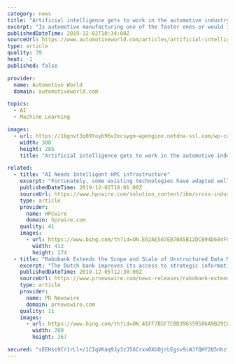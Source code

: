 ```yaml
---
category: news
title: "Artificial intelligence gets to work in the automotive industry"
excerpt: "Is automotive manufacturing one of the faster ones or would it be among the last? Artificial intelligence (AI) encompasses various technologies including machine learning (ML), deep learning (neural network), computer vision and image processing, natural language processing (NLP), speech recognition, context-aware processing, and predictive APIs."
publishedDateTime: 2019-12-02T10:34:00Z
sourceUrl: https://www.automotiveworld.com/articles/artificial-intelligence-gets-to-work-in-the-automotive-industry/
type: article
quality: 39
heat: -1
published: false

provider:
  name: Automotive World
  domain: automotiveworld.com

topics:
  - AI
  - Machine Learning

images:
  - url: https://1bgnvt3q09toyb96v2ecsygm-wpengine.netdna-ssl.com/wp-content/uploads/2019/11/umlaut-rpa-graphic-300x285.jpg
    width: 300
    height: 285
    title: "Artificial intelligence gets to work in the automotive industry"

related:
  - title: "AI Needs Intelligent HPC infrastructure"
    excerpt: "Fortunately, some existing technologies have adapted well to the growing need to process multimedia data types for AI use cases, most notably – graphics processing units (GPU). A GPU performs the vector and matrix computations that underlie neural network layers. GPUs do so in a parallel way, providing vastly improved training speeds with ..."
    publishedDateTime: 2019-12-02T18:01:00Z
    sourceUrl: https://www.hpcwire.com/solution_content/ibm/cross-industry/ai-needs-intelligent-hpc-infrastructure/
    type: article
    provider:
      name: HPCwire
      domain: hpcwire.com
    quality: 41
    images:
      - url: https://www.bing.com/th?id=ON.E02AE587EB70A5B12DCB94D684FCFEE2
        width: 412
        height: 274
  - title: "Rabobank Extends the Scope and Scale of Unstructured Data Management by Leveraging Expert System's Artificial Intelligence"
    excerpt: "The Dutch bank improves its access to strategic information thanks to the cognitive capabilities of Cogito®, resulting in cost savings, increased efficiency and improved customer experience Rabobank is a bank that is run for clients. Established in the Netherlands, Rabobank has grown to become an international financial services provider ..."
    publishedDateTime: 2019-12-05T12:30:00Z
    sourceUrl: https://www.prnewswire.com/news-releases/rabobank-extends-the-scope-and-scale-of-unstructured-data-management-by-leveraging-expert-systems-artificial-intelligence-300969781.html
    type: article
    provider:
      name: PR Newswire
      domain: prnewswire.com
    quality: 11
    images:
      - url: https://www.bing.com/th?id=ON.41FF7B5F7CBD396559506A9B29C06AB9
        width: 700
        height: 367

secured: "sEEHsi9Cr1rLl+/1CIqVKaq9Jy3zJ56CrxaOXUOjrLEgsv9iWJfQHY2Q5nhzi3gQ+Gt8shXQMhBZTRzFsY1pj/AhnOc+QkQD6B9ja5RMlUiqtIASlNkmMAKOl6XlU0Girl7MhEBw8Mwrcikqeds2+M6RJYaLng9kvvHSESFzFSKbh2Wcznf1gJy/Lr6XUwJuvdVVWLw2DGDQm9+LOQMoYkBCFSNYOgE4IVRsx1Y4L4iz37zJXuxDjxWvn6Jckv4BOT2s4mo7BKqWvvOby4uOeA==;Fr2l/nijW35ZXyI8QBkeTQ=="
---
```


